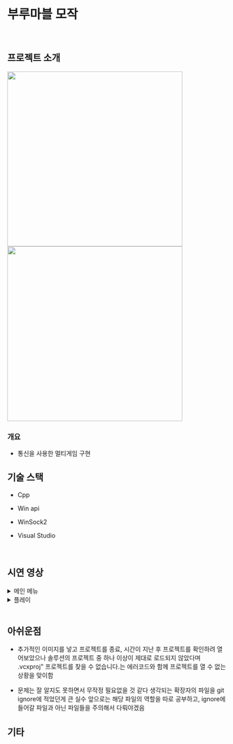 # 부루마블 모작
<br>

## 프로젝트 소개

<div>
<img width="400" src=""/>
<img width="400" src=""/>
</div>

### 개요
* 통신을 사용한 멀티게임 구현

## 기술 스택
* Cpp

* Win api

* WinSock2

* Visual Studio

<br>

## 시연 영상
<details>
  <summary>메인 메뉴</summary>
  <img width="976" src=""/>
</details>
<details>
  <summary>플레이</summary>
  <img width="976" src=""/>
</details>
<br>

## 아쉬운점
* 추가적인 이미지를 넣고 프로젝트를 종료, 시간이 지난 후 프로젝트를 확인하려 열어보았으나
솔루션의 프로젝트 중 하나 이상이 제대로 로드되지 않았다며 .vcxproj" 프로젝트를 찾을 수 없습니다.는 에러코드와 함께
프로젝트를 열 수 없는 상황을 맞이함

* 문제는 잘 알지도 못하면서 무작정 필요없을 것 같다 생각되는 확장자의 파일을 git ignore에 적었던게 큰 실수
앞으로는 해당 파일의 역할을 따로 공부하고, ignore에 들어갈 파일과 아닌 파일들을 주의해서 다뤄야겠음

## 기타

